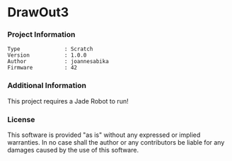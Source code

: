 DrawOut3
================



### Project Information
```
Type              : Scratch
Version           : 1.0.0
Author            : joannesabika
Firmware          : 42
```

### Additional Information
This project requires a Jade Robot to run!

### License
This software is provided "as is" without any expressed or implied warranties.  In no case shall the author or any contributors be liable for any damages caused by the use of this software.

